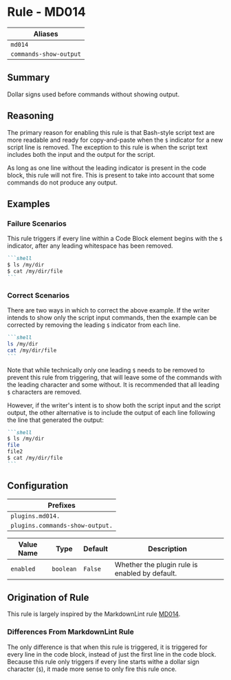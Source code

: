 # Rule - MD014

| Aliases |
| --- |
| `md014` |
| `commands-show-output` |

## Summary

Dollar signs used before commands without showing output.

## Reasoning

The primary reason for enabling this rule is that Bash-style script text
are more readable and ready for copy-and-paste when the `$` indicator for
a new script line is removed.  The exception to this rule is when the
script text includes both the input and the output for the script.

As long as one line without the leading indicator is present in the code
block, this rule will not fire.  This is present to take into account
that some commands do not produce any output.

## Examples

### Failure Scenarios

This rule triggers if every line within a Code Block element begins with
the `$` indicator, after any leading whitespace has been removed.

````Markdown
```shell
$ ls /my/dir
$ cat /my/dir/file
```
````

### Correct Scenarios

There are two ways in which to correct the above example.  If the writer
intends to show only the script input commands, then the example can be
corrected by removing the leading `$` indicator from each line.

````Markdown
```shell
ls /my/dir
cat /my/dir/file
```
````

Note that while technically only one leading `$` needs to be removed to
prevent this rule from triggering, that will leave some of the commands
with the leading character and some without.  It is recommended that
all leading `$` characters are removed.

However, if the writer's intent is to show both the script input and the
script output, the other alternative is to include the output of each
line following the line that generated the output:

````Markdown
```shell
$ ls /my/dir
file
file2
$ cat /my/dir/file
```
````

## Configuration

| Prefixes |
| --- |
| `plugins.md014.` |
| `plugins.commands-show-output.` |

| Value Name | Type | Default | Description |
| -- | -- | -- | -- |
| `enabled` | `boolean` | `False` | Whether the plugin rule is enabled by default. |

## Origination of Rule

This rule is largely inspired by the MarkdownLint rule
[MD014](https://github.com/DavidAnson/markdownlint/blob/main/doc/Rules.md#md014---dollar-signs-used-before-commands-without-showing-output).

### Differences From MarkdownLint Rule

The only difference is that when this rule is triggered, it is triggered for
every line in the code block, instead of just the first line in the code block.
Because this rule only triggers if every line starts withe a dollar sign
character (`$`), it made more sense to only fire this rule once.
